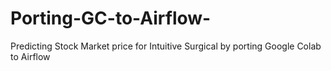 # Porting-GC-to-Airflow-
Predicting Stock Market price for Intuitive Surgical by porting Google Colab to Airflow

